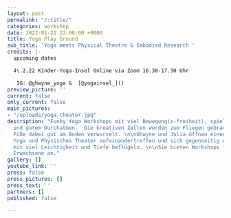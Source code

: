 ```yaml
---
layout: post
permalink: "/:title/"
categories: workshop
date: 2022-01-22 23:00:00 +0000
title: Yoga Play Ground
sub_title: 'Yoga meets Physical Theatre & Embodied Research '
credits: |-
  upcoming dates

  4\.2.22 Kinder-Yoga-Insel Online via Zoom 16.30-17.30 Uhr

   IG: @ghwyne_yoga &  [@yogainsel_]()
preview_picture: ''
current: false
only_current: false
main_pictures:
- "/uploads/yoga-theater.jpg"
description: "Funky Yoga Workshops mit viel Bewegung(s-freiheit), spielerischem Erforschen
  und gutem Durchatmen.  Die kreativen Zellen werden zum Fliegen gebracht und  die
  Füße dabei gut am Boden verwurzelt. \n\nGhwyne und Julia öffnen einen Raum, in dem
  Yoga und Physisches Theater aufeinandertreffen und sich gegenseitig ergänzen und
  mit viel Leichtigkeit und Tiefe beflügeln. \n\nSie bieten Workshops für Kinder und
  Erwachsene an."
gallery: []
youtube_link: ''
press: false
press_pictures: []
press_text: ''
partners: []
published: false

---
```

